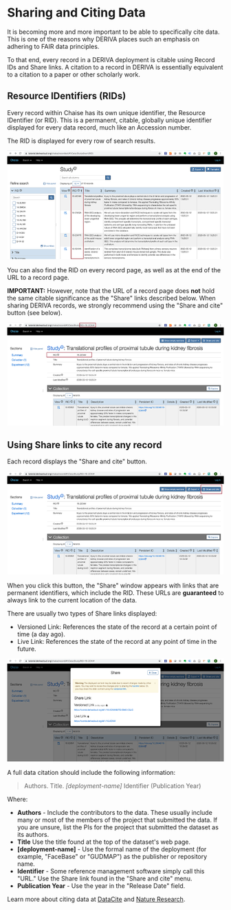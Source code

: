 # Sharing and Citing Data

It is becoming more and more important to be able to specifically cite data. This is one of the reasons why DERIVA places such an emphasis on adhering to FAIR data principles.

To that end, every record in a DERIVA deployment is citable using Record IDs and Share links. A citation to a record in DERIVA is essentially equivalent to a citation to a paper or other scholarly work.

## Resource IDentifiers (RIDs)

Every record within Chaise has its own unique identifier, the Resource IDentifier (or RID). This is a permanent, citable, globally unique identifier displayed for every data record, much like an Accession number.

The RID is displayed for every row of search results.

![RIDs displayed on search results](images/rid-examples-recordset.png)

You can also find the RID on every record page, as well as at the end of the URL to a record page.

**IMPORTANT:** However, note that the URL of a record page does **not** hold the same citable significance as the "Share" links described below. When sharing DERIVA records, we strongly recommend using the "Share and cite" button (see below).

![RIDs displayed on search results](images/share-and-cite-large-view.png)

## Using Share links to cite any record

Each record displays the "Share and cite" button.

![RIDs displayed on search results](images/share-and-cite-large-view-button.png)

When you click this button, the "Share" window appears with links that are permanent identifiers, which include the RID. These URLs are **guaranteed** to always link to the current location of the data.

There are usually two types of Share links displayed:

* Versioned Link: References the state of the record at a certain point of time (a day ago).
* Live Link: References the state of the record at any point of time in the future.

![RIDs displayed on search results](images/share-and-cite-window.png)

A full data citation should include the following information:

> Authors. Title. <em>[deployment-name]</em> Identifier (Publication Year)

Where:

* **Authors** - Include the contributors to the data. These usually include many or most of the members of the project that submitted the data. If you are unsure, list the PIs for the project that submitted the dataset as its authors.
* **Title** Use the title found at the top of the dataset's web page.
* **[deployment-name]** - Use the formal name of the deployment (for example, "FaceBase" or "GUDMAP") as the publisher or repository name.
* **Identifier** - Some reference management software simply call this "URL." Use the Share link found in the "Share and cite" menu.
* **Publication Year** - Use the year in the "Release Date" field.

Learn more about citing data at [DataCite](https://datacite.org/cite-your-data.html) and [Nature Research](https://www.nature.com/documents/nr-data-availability-statements-data-citations.pdf).
